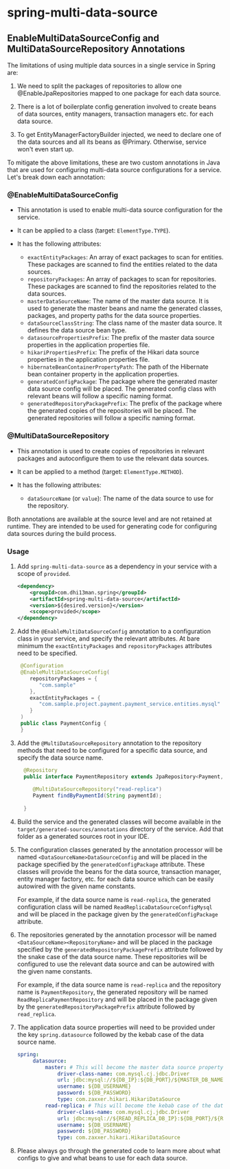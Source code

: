 # spring-multi-data-source

## EnableMultiDataSourceConfig and MultiDataSourceRepository Annotations

The limitations of using multiple data sources in a single service in Spring are:

1. We need to split the packages of repositories to allow one @EnableJpaRepositories mapped to one
   package for each data source.

2. There is a lot of boilerplate config generation involved to create beans of data sources, entity
   managers, transaction managers etc. for each data source.

3. To get EntityManagerFactoryBuilder injected, we need to declare one of the data sources and all
   its beans as @Primary. Otherwise, service won't even start up.

To mitigate the above limitations, these are two custom annotations in Java that are used for
configuring multi-data source configurations for a service. Let's break down each annotation:

### @EnableMultiDataSourceConfig

- This annotation is used to enable multi-data source configuration for the service.

- It can be applied to a class (target: `ElementType.TYPE`).

- It has the following attributes:
    - `exactEntityPackages`: An array of exact packages to scan for entities. These packages are
      scanned to find the entities related to the data sources.
    - `repositoryPackages`: An array of packages to scan for repositories. These packages are
      scanned to find the repositories related to the data sources.
    - `masterDataSourceName`: The name of the master data source. It is used to generate the
      master beans and name the generated classes, packages, and property paths for the data
      source properties.
    - `dataSourceClassString`: The class name of the master data source. It defines the data
      source bean type.
    - `datasourcePropertiesPrefix`: The prefix of the master data source properties in the
      application properties file.
    - `hikariPropertiesPrefix`: The prefix of the Hikari data source properties in the
      application properties file.
    - `hibernateBeanContainerPropertyPath`: The path of the Hibernate bean container property in
      the application properties.
    - `generatedConfigPackage`: The package where the generated master data source config will
      be placed. The generated config class with relevant beans will follow a specific naming
      format.
    - `generatedRepositoryPackagePrefix`: The prefix of the package where the generated copies
      of the repositories will be placed. The generated repositories will follow a specific
      naming format.

### @MultiDataSourceRepository

- This annotation is used to create copies of repositories in relevant packages and
  autoconfigure them to use the relevant data sources.

- It can be applied to a method (target: `ElementType.METHOD`).

- It has the following attributes:
    - `dataSourceName` (or `value`): The name of the data source to use for the repository.

Both annotations are available at the source level and are not retained at runtime. They are
intended to be used for generating code for configuring data sources during the build process.

### Usage

1. Add `spring-multi-data-source` as a dependency in your service with a scope of `provided`.

   ```xml
   <dependency>
       <groupId>com.dhi13man.spring</groupId>
       <artifactId>spring-multi-data-source</artifactId>
       <version>${desired.version}</version>
       <scope>provided</scope>
   </dependency>
   ```

2. Add the `@EnableMultiDataSourceConfig` annotation to a configuration class in your service, and
   specify the relevant attributes. At bare minimum the `exactEntityPackages`
   and `repositoryPackages` attributes need to be specified.

   ```java
    @Configuration
    @EnableMultiDataSourceConfig(
       repositoryPackages = {
          "com.sample"
       },
       exactEntityPackages = {
          "com.sample.project.payment.payment_service.entities.mysql"
       }
    )
    public class PaymentConfig {
    }
   ```

3. Add the `@MultiDataSourceRepository` annotation to the repository methods that need to be
   configured for a specific data source, and specify the data source name.

      ```java
        @Repository
        public interface PaymentRepository extends JpaRepository<Payment, Long> {
        
           @MultiDataSourceRepository("read-replica")
           Payment findByPaymentId(String paymentId);
        
        }
    ```

4. Build the service and the generated classes will become available in
   the `target/generated-sources/annotations` directory of the service. Add that folder as a
   generated sources root in your IDE.

5. The configuration classes generated by the annotation processor will be named
   `<DataSourceName>DataSourceConfig` and will be placed in the package specified by the
   `generatedConfigPackage` attribute. These classes will provide the beans for the data
   source, transaction manager, entity manager factory, etc. for each data source which can be
   easily autowired with the given name constants.

   For example, if the data source name is `read-replica`, the generated configuration class will be
   named `ReadReplicaDataSourceConfigMysql` and will be placed in the package given by the
   `generatedConfigPackage` attribute.

6. The repositories generated by the annotation processor will be named
   `<DataSourceName><RepositoryName>` and will be placed in the package specified by the
   `generatedRepositoryPackagePrefix` attribute followed by the snake case of the data source name.
   These repositories will be configured to use the relevant data source and can be autowired with
   the given name constants.

   For example, if the data source name is `read-replica` and the repository name
   is `PaymentRepository`, the generated repository will be named `ReadReplicaPaymentRepository` and
   will be placed in the package given by the `generatedRepositoryPackagePrefix` attribute followed
   by `read_replica`.

7. The application data source properties will need to be provided under the key `spring.datasource`
   followed by the kebab case of the data source name.

   ```yaml
   spring:
        datasource:
            master: # This will become the master data source property as opposed to the usual direct spring.datasource property
                driver-class-name: com.mysql.cj.jdbc.Driver
                url: jdbc:mysql://${DB_IP}:${DB_PORT}/${MASTER_DB_NAME}
                username: ${DB_USERNAME}
                password: ${DB_PASSWORD}
                type: com.zaxxer.hikari.HikariDataSource
            read-replica: # This will become the kebab case of the data source name
                driver-class-name: com.mysql.cj.jdbc.Driver
                url: jdbc:mysql://${READ_REPLICA_DB_IP}:${DB_PORT}/${READ_REPLICA_DB_NAME}
                username: ${DB_USERNAME}
                password: ${DB_PASSWORD}
                type: com.zaxxer.hikari.HikariDataSource
   ```

8. Please always go through the generated code to learn more about what configs to give and what
   beans to use for each data source.

